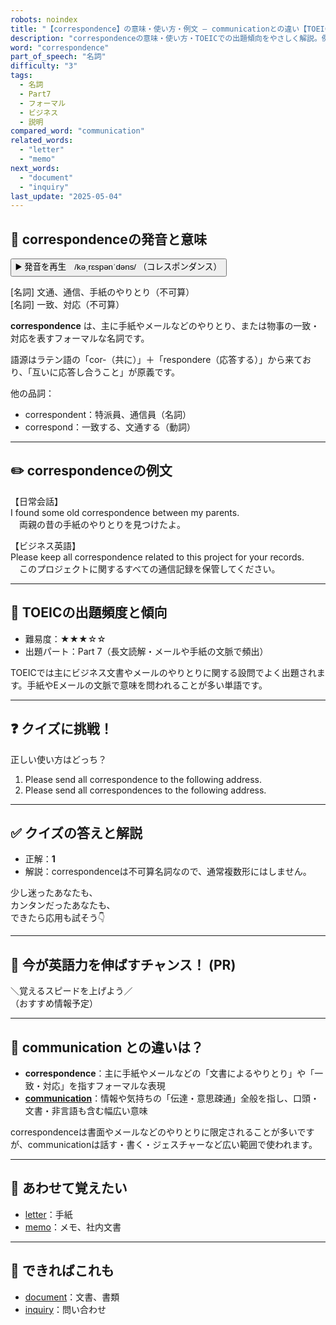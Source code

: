 ```yaml
---
robots: noindex
title: "【correspondence】の意味・使い方・例文 ― communicationとの違い【TOEIC英単語】"
description: "correspondenceの意味・使い方・TOEICでの出題傾向をやさしく解説。例文・クイズ付きでcommunicationとの違いもわかりやすく学べます。"
word: "correspondence"
part_of_speech: "名詞"
difficulty: "3"
tags:
  - 名詞
  - Part7
  - フォーマル
  - ビジネス
  - 説明
compared_word: "communication"
related_words:
  - "letter"
  - "memo"
next_words:
  - "document"
  - "inquiry"
last_update: "2025-05-04"
---
```


## 🔰 correspondenceの発音と意味

<button class="play-audio" onclick="playTTS('correspondence')">
  <span class="play-audio-main">
    ▶️ 発音を再生　/kəˌrɛspənˈdəns/
  </span>
  <span class="play-audio-sub">
    （コレスポンダンス）
  </span>
</button>

[名詞] 文通、通信、手紙のやりとり（不可算）  
[名詞] 一致、対応（不可算）

**correspondence** は、主に手紙やメールなどのやりとり、または物事の一致・対応を表すフォーマルな名詞です。

語源はラテン語の「cor-（共に）」＋「respondere（応答する）」から来ており、「互いに応答し合うこと」が原義です。

他の品詞：  
- correspondent：特派員、通信員（名詞）
- correspond：一致する、文通する（動詞）

---

## ✏️ correspondenceの例文

【日常会話】  
I found some old correspondence between my parents.  
　両親の昔の手紙のやりとりを見つけたよ。

【ビジネス英語】  
Please keep all correspondence related to this project for your records.  
　このプロジェクトに関するすべての通信記録を保管してください。

---

## 🎯 TOEICの出題頻度と傾向

- 難易度：★★★☆☆
- 出題パート：Part 7（長文読解・メールや手紙の文脈で頻出）

TOEICでは主にビジネス文書やメールのやりとりに関する設問でよく出題されます。手紙やEメールの文脈で意味を問われることが多い単語です。

---

## ❓ クイズに挑戦！

正しい使い方はどっち？

1. Please send all correspondence to the following address.  
2. Please send all correspondences to the following address.

---

## ✅ クイズの答えと解説

- 正解：**1**
- 解説：correspondenceは不可算名詞なので、通常複数形にはしません。

少し迷ったあなたも、  
カンタンだったあなたも、  
できたら応用も試そう👇️

---

## 🚀 今が英語力を伸ばすチャンス！ (PR)

<div class="info-center">
＼覚えるスピードを上げよう／<br>  
（おすすめ情報予定）
</div>

---

## 🤔  communication との違いは？

- **correspondence**：主に手紙やメールなどの「文書によるやりとり」や「一致・対応」を指すフォーマルな表現
- **[communication](/communication)**：情報や気持ちの「伝達・意思疎通」全般を指し、口頭・文書・非言語も含む幅広い意味

correspondenceは書面やメールなどのやりとりに限定されることが多いですが、communicationは話す・書く・ジェスチャーなど広い範囲で使われます。

---

## 🧩 あわせて覚えたい

- [letter](/letter)：手紙
- [memo](/memo)：メモ、社内文書

---

## 📖 できればこれも

- [document](/document)：文書、書類
- [inquiry](/inquiry)：問い合わせ

<!-- cvid: aid44_bid17 -->
